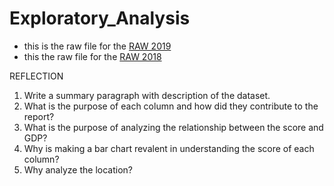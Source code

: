 # Exploratory_Analysis

+ this is the raw file for the [RAW 2019](https://raw.githubusercontent.com/cillanguyen/Exploratory_Analysis/82dff4e7cc7e6178487bf660c94e448ddb509efa/2019.csv)
+ this the raw file for the [RAW 2018](https://raw.githubusercontent.com/cillanguyen/Exploratory_Analysis/main/2018.csv)

REFLECTION

1. Write a summary paragraph with description of the dataset.
2. What is the purpose of each column and how did they contribute to the report? 
3. What is the purpose of analyzing the relationship between the score and GDP?
4. Why is making a bar chart revalent in understanding the score of each column?
5. Why analyze the location? 
